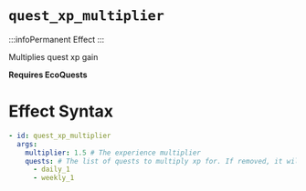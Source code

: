 # `quest_xp_multiplier`
:::infoPermanent Effect
:::

Multiplies quest xp gain

**Requires EcoQuests**

# Effect Syntax
```yaml
- id: quest_xp_multiplier
  args:
    multiplier: 1.5 # The experience multiplier
    quests: # The list of quests to multiply xp for. If removed, it will multiply all quests.
      - daily_1
      - weekly_1 
```
